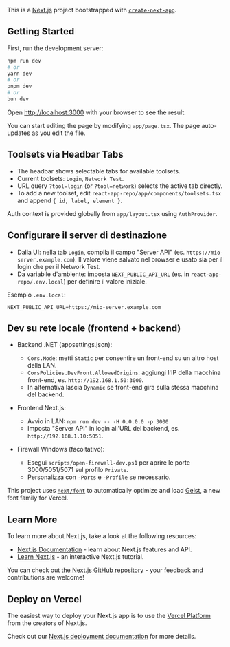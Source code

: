 This is a [Next.js](https://nextjs.org) project bootstrapped with [`create-next-app`](https://nextjs.org/docs/app/api-reference/cli/create-next-app).

## Getting Started

First, run the development server:

```bash
npm run dev
# or
yarn dev
# or
pnpm dev
# or
bun dev
```

Open [http://localhost:3000](http://localhost:3000) with your browser to see the result.

You can start editing the page by modifying `app/page.tsx`. The page auto-updates as you edit the file.

## Toolsets via Headbar Tabs

- The headbar shows selectable tabs for available toolsets.
- Current toolsets: `Login`, `Network Test`.
- URL query `?tool=login` (or `?tool=network`) selects the active tab directly.
- To add a new toolset, edit `react-app-repo/app/components/toolsets.tsx` and append `{ id, label, element }`.

Auth context is provided globally from `app/layout.tsx` using `AuthProvider`.

## Configurare il server di destinazione

- Dalla UI: nella tab `Login`, compila il campo "Server API" (es. `https://mio-server.example.com`). Il valore viene salvato nel browser e usato sia per il login che per il Network Test.
- Da variabile d'ambiente: imposta `NEXT_PUBLIC_API_URL` (es. in `react-app-repo/.env.local`) per definire il valore iniziale.

Esempio `.env.local`:

```
NEXT_PUBLIC_API_URL=https://mio-server.example.com
```

## Dev su rete locale (frontend + backend)

- Backend .NET (appsettings.json):
  - `Cors.Mode`: metti `Static` per consentire un front-end su un altro host della LAN.
  - `CorsPolicies.DevFront.AllowedOrigins`: aggiungi l'IP della macchina front-end, es. `http://192.168.1.50:3000`.
  - In alternativa lascia `Dynamic` se front-end gira sulla stessa macchina del backend.

- Frontend Next.js:
  - Avvio in LAN: `npm run dev -- -H 0.0.0.0 -p 3000`
  - Imposta "Server API" in login all'URL del backend, es. `http://192.168.1.10:5051`.

- Firewall Windows (facoltativo):
  - Esegui `scripts/open-firewall-dev.ps1` per aprire le porte 3000/5051/5071 sul profilo `Private`.
  - Personalizza con `-Ports` e `-Profile` se necessario.

This project uses [`next/font`](https://nextjs.org/docs/app/building-your-application/optimizing/fonts) to automatically optimize and load [Geist](https://vercel.com/font), a new font family for Vercel.

## Learn More

To learn more about Next.js, take a look at the following resources:

- [Next.js Documentation](https://nextjs.org/docs) - learn about Next.js features and API.
- [Learn Next.js](https://nextjs.org/learn) - an interactive Next.js tutorial.

You can check out [the Next.js GitHub repository](https://github.com/vercel/next.js) - your feedback and contributions are welcome!

## Deploy on Vercel

The easiest way to deploy your Next.js app is to use the [Vercel Platform](https://vercel.com/new?utm_medium=default-template&filter=next.js&utm_source=create-next-app&utm_campaign=create-next-app-readme) from the creators of Next.js.

Check out our [Next.js deployment documentation](https://nextjs.org/docs/app/building-your-application/deploying) for more details.
